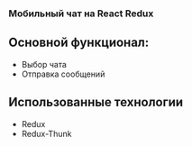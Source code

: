 ### Мобильный чат на React Redux

## Основной функционал:
- Выбор чата 
- Отправка сообщений
## Использованные технологии
- Redux
- Redux-Thunk

